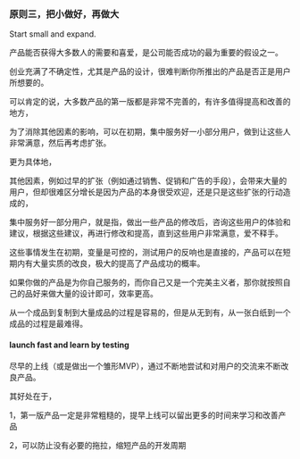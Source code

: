 ### 原则三，把小做好，再做大

Start small and expand.

产品能否获得大多数人的需要和喜爱，是公司能否成功的最为重要的假设之一。

创业充满了不确定性，尤其是产品的设计，很难判断你所推出的产品是否正是用户所想要的。

可以肯定的说，大多数产品的第一版都是非常不完善的，有许多值得提高和改善的地方，

为了消除其他因素的影响，可以在初期，集中服务好一小部分用户，做到让这些人非常满意，然后再考虑扩张。

更为具体地，

其他因素，例如过早的扩张（例如通过销售、促销和广告的手段），会带来大量的用户，但却很难区分增长是因为产品的本身很受欢迎，还是只是这些扩张的行动造成的，

集中服务好一部分用户，就是指，做出一些产品的修改后，咨询这些用户的体验和建议，根据这些建议，再进行修改和提高，直到这些用户非常满意，爱不释手。

这些事情发生在初期，变量是可控的，测试用户的反响也是直接的，产品可以在短期内有大量实质的改良，极大的提高了产品成功的概率。

如果你做的产品是为你自己服务的，而你自己又是一个完美主义者，那你就按照自己的品好来做大量的设计即可，效率更高。

从一个成品到复制到大量成品的过程是容易的，但是从无到有，从一张白纸到一个成品的过程是最难得。

#### launch fast and learn by testing

尽早的上线（或是做出一个雏形MVP），通过不断地尝试和对用户的交流来不断改良产品。

其好处在于，

1，第一版产品一定是非常粗糙的，提早上线可以留出更多的时间来学习和改善产品

2，可以防止没有必要的拖拉，缩短产品的开发周期
